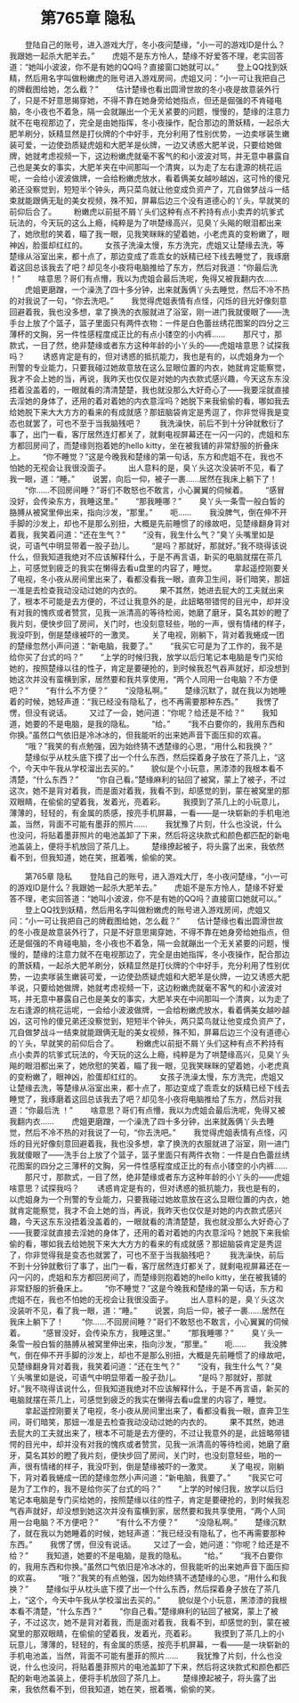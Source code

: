 # 　　第765章 隐私
　　登陆自己的账号，进入游戏大厅，冬小夜问楚缘，“小一可的游戏ID是什么？我跟她一起杀大肥羊去。”
　　虎姐不是东方怜人，楚缘不好爱答不理，老实回答道：“她叫小波波，你不是有她的QQ吗？直接窗口她就可以。”
　　登上QQ找到妖精，然后用名字叫做粉嫩虎的账号进入游戏房间，虎姐又问：“小一可让我把自己的牌截图给她，怎么截？”
　　估计楚缘也看出圆滑世故的冬小夜是故意装外行了，只是不好意思揭穿她，不得不靠在她身旁给她指点，但还是倔强的不肯碰电脑，冬小夜也不着急，隔一会就蹦出一个无关紧要的问题，慢慢的，楚缘的注意力就不在电视那边了，完全是由她指挥，冬小夜操作，配合那边的萧妖精，一起杀大肥羊刷分，妖精显然是打伙牌的个中好手，充分利用了性别优势，一边卖嗲装生嫩装可爱，一边使劲质疑虎姐和大肥羊是伙牌，一边又诱惑大肥羊说，只要给她做牌，她就考虑视频一下，这边粉嫩虎就毫不客气的和小波波对骂，并无意中暴露自己也是美女的事实，大肥羊夹在中间那叫一个清爽，以为走了左右逢源的桃花运呢，一会给小波波做牌，一会给粉嫩虎放水，看着俩美女越吵越凶，这可怜的傻兄弟还没察觉到，短短半个钟头，两只菜鸟就让他变成负资产了，兀自做梦战斗一结束就能跟俩无耻的美女视频，殊不知，屏幕后边三个没有道德心的丫头，早就笑的前仰后合了。
　　粉嫩虎以前挺不屑丫头们这种有点不矜持有点小卖弄的坑爹式玩法的，今天玩的这么上瘾，纯粹是为了哄楚缘高兴，见臭丫头飚的眼泪都出来了，她欣慰的笑着，瞄了我一眼，见我笑眯眯的望着她，小老虎真的变粉嫩了，眼神凶，脸蛋却红红的。
　　女孩子洗澡太慢，东方洗完，虎姐又让楚缘去洗，等楚缘从浴室出来，都十点了，那边变成了乖乖女的妖精已经下线去睡觉了，我琢磨着这回总该我去了吧？却见冬小夜将电脑推给了东方，然后对我道：“你最后洗 ！”
　　啥意思？哥们有点懵，我以为虎姐会最后洗呢，免得又被我翻内衣……
　　虎姐更磨蹭，一个澡洗了四十多分钟，出来就轰俩丫头去睡觉，然后不冷不热的对我说了一句，“你去洗吧。”
　　我觉得虎姐表情有点怪，闪烁的目光好像刻意回避着我，我也没多想，拿了换洗的衣服就进了浴室，刚一进门我就傻眼了——洗手台上放了个篮子，篮子里面只有两件衣物：一件是白色蕾丝绣花图案的四分之三薄杯的文胸，另一件性感程度成正比的有点小镂空的小内裤……
　　那尺寸，那款式，一目了然，绝非楚缘或者东方这种年龄的小丫头的——虎姐啥意思？试探我吗？
　　诱惑肯定是有的，但对诱惑的抵抗能力，我也是有的，以虎姐身为一个刑警的专业能力，只要我碰过她故意放在这么显眼位置的内衣，她就肯定能察觉，我才不会上她的当，再说，我昨天也仅仅是对她的内衣款式感兴趣，今天这东东没捂着没盖着的，一眼就看的清清楚楚，我也就没那么大好奇心了——我要淫就直接去淫她的身体了，还用的着对着她的内衣意淫吗？她脱下来我偷偷的看，哪如我去给她脱下来大大方方的看来的有成就感？那妞脑袋肯定是秀逗了，你非觉得我是变态也就罢了，可也不至于当我脑残吧？
　　我洗澡快，前后不到十分钟就敷衍了事了，出门一看，客厅居然连灯都关了，就剩电视屏幕还在一闪一闪的，虎姐和东方都回房间了，而楚缘则抱着她的hello kitty，坐在被我铺的非常舒服的折叠床上。
　　“你不睡觉？”这是今晚我和楚缘的第一句话，东方和虎姐不在，我也不怕她的无视会让我很没面子。
　　出人意料的是，臭丫头这次没装听不见，看了我一眼，道：“睡。”
　　说罢，向后一仰，被子一裹……居然在我床上躺下了！
　　“你……不回房间睡？”哥们不敢怒也不敢言，小心翼翼的伺候着。
　　“感冒没好，会传染东方，我睡这里。”
　　“那我睡哪？”
　　臭丫头一条雪一般白皙的胳膊从被窝里伸出来，指向沙发，“那里。”
　　呃……
　　我没脾气，倒在伸不开手脚的沙发上，却也不是那么别扭，大概是先前睡惯了的缘故吧，见楚缘翻身背对着我，我笑着问道：“还在生气？”
　　“没有，我生什么气？”臭丫头嘴里如是说，可语气中明显带着一股子劲儿。
　　“是吗？那就好，那就好。”我不晓得该说什么，但我知道我绝对不应该解释什么，于是不再言语，新买的电脑就摆在茶几上，可感觉到疲乏的我实在懒得去看u盘里的内容了，睡觉。
　　拿起遥控刚要关了电视，冬小夜从房间里出来了，看都没看我一眼，直奔卫生间，哥们暗笑，那妞一准是去检查我动没动过她的内衣的。
　　果不其然，她进去屁大的工夫就出来了，根本不可能是去方便的，不过让我意外的是，此妞略带错愕的目光中，却并没有对我的愧疚或者赞赏，见我一派清高的等待检阅，她磨了磨牙，莫名其妙的瞪了我片刻，便快步回了房间，关门时，也没刻意轻些，啪的一声，很有情绪的样子，我没吓到，倒是楚缘被吓的一激灵。
　　关了电视，刚躺下，背对着我蜷成一团的楚缘忽然小声问道：“新电脑，我要了。”
　　“我买它可是为了工作的，我不是给你买了台式的吗？”
　　“上学的时候归我，放学以后归笔记本电脑是专门买给她的，按照楚缘以往的性子，肯定是要硬抢的，到时候我忍气吞声就好，却没想到她这次并没有蛮横到家，居然要和我共享使用，“两个人同用一台电脑？不方便吧？”
　　“有什么不方便？”
　　“没隐私啊。”
　　楚缘沉默了，就在我以为她睡着的时候，她轻声道：“我已经没有隐私了，也不再需要那种东西。”
　　我愣了愣，但没有说话。
　　又过了一会，她问道：“你呢？给还是不给？”
　　我知道，她要的不是电脑，是我的隐私。
　　“给。”
　　“我不白要你的，我用东西和你换。”虽然口气依旧是冷冰冰的，但我能听的出来她声音下面压抑的欢喜。
　　“哦？”我笑的有点勉强，因为始终猜不透楚缘的心思，“用什么和我换？”
　　楚缘似乎从枕头底下摸了出一个什么东西，然后探着身子放在了茶几上，“这个，今天中午我从学校溜出去买的。”
　　貌似是个小玩意，黑漆漆的我根本看不清楚，“什么东西？”
　　“你自己看。”楚缘麻利的钻回了被窝，蒙上了被子，不过这次，她不是背对着我，而是面对着我，我看不到，却感觉的到，蒙在被窝里的那双眼睛，在偷偷的望着我，发着光，亮着彩。
　　我摸到了茶几上的小玩意儿，薄薄的，轻轻的，有金属的质感，按亮手机屏幕，一看——是一块崭新的手机电池盖，当然，背面不可能有墨菲的照片……
　　我犹豫了片刻，什么也没说，什么也没问，将贴着墨菲照片的电池盖卸了下来，然后将这块款式和颜色都匹配的新电池盖装上，便将手机放回了茶几上。
　　楚缘撩起被子，将头露了出来，我依然看不到，但我知道，她在笑，抿着嘴，偷偷的笑。

　　第765章 隐私
　　登陆自己的账号，进入游戏大厅，冬小夜问楚缘，“小一可的游戏ID是什么？我跟她一起杀大肥羊去。”
　　虎姐不是东方怜人，楚缘不好爱答不理，老实回答道：“她叫小波波，你不是有她的QQ吗？直接窗口她就可以。”
　　登上QQ找到妖精，然后用名字叫做粉嫩虎的账号进入游戏房间，虎姐又问：“小一可让我把自己的牌截图给她，怎么截？”
　　估计楚缘也看出圆滑世故的冬小夜是故意装外行了，只是不好意思揭穿她，不得不靠在她身旁给她指点，但还是倔强的不肯碰电脑，冬小夜也不着急，隔一会就蹦出一个无关紧要的问题，慢慢的，楚缘的注意力就不在电视那边了，完全是由她指挥，冬小夜操作，配合那边的萧妖精，一起杀大肥羊刷分，妖精显然是打伙牌的个中好手，充分利用了性别优势，一边卖嗲装生嫩装可爱，一边使劲质疑虎姐和大肥羊是伙牌，一边又诱惑大肥羊说，只要给她做牌，她就考虑视频一下，这边粉嫩虎就毫不客气的和小波波对骂，并无意中暴露自己也是美女的事实，大肥羊夹在中间那叫一个清爽，以为走了左右逢源的桃花运呢，一会给小波波做牌，一会给粉嫩虎放水，看着俩美女越吵越凶，这可怜的傻兄弟还没察觉到，短短半个钟头，两只菜鸟就让他变成负资产了，兀自做梦战斗一结束就能跟俩无耻的美女视频，殊不知，屏幕后边三个没有道德心的丫头，早就笑的前仰后合了。
　　粉嫩虎以前挺不屑丫头们这种有点不矜持有点小卖弄的坑爹式玩法的，今天玩的这么上瘾，纯粹是为了哄楚缘高兴，见臭丫头飚的眼泪都出来了，她欣慰的笑着，瞄了我一眼，见我笑眯眯的望着她，小老虎真的变粉嫩了，眼神凶，脸蛋却红红的。
　　女孩子洗澡太慢，东方洗完，虎姐又让楚缘去洗，等楚缘从浴室出来，都十点了，那边变成了乖乖女的妖精已经下线去睡觉了，我琢磨着这回总该我去了吧？却见冬小夜将电脑推给了东方，然后对我道：“你最后洗 ！”
　　啥意思？哥们有点懵，我以为虎姐会最后洗呢，免得又被我翻内衣……
　　虎姐更磨蹭，一个澡洗了四十多分钟，出来就轰俩丫头去睡觉，然后不冷不热的对我说了一句，“你去洗吧。”
　　我觉得虎姐表情有点怪，闪烁的目光好像刻意回避着我，我也没多想，拿了换洗的衣服就进了浴室，刚一进门我就傻眼了——洗手台上放了个篮子，篮子里面只有两件衣物：一件是白色蕾丝绣花图案的四分之三薄杯的文胸，另一件性感程度成正比的有点小镂空的小内裤……
　　那尺寸，那款式，一目了然，绝非楚缘或者东方这种年龄的小丫头的——虎姐啥意思？试探我吗？
　　诱惑肯定是有的，但对诱惑的抵抗能力，我也是有的，以虎姐身为一个刑警的专业能力，只要我碰过她故意放在这么显眼位置的内衣，她就肯定能察觉，我才不会上她的当，再说，我昨天也仅仅是对她的内衣款式感兴趣，今天这东东没捂着没盖着的，一眼就看的清清楚楚，我也就没那么大好奇心了——我要淫就直接去淫她的身体了，还用的着对着她的内衣意淫吗？她脱下来我偷偷的看，哪如我去给她脱下来大大方方的看来的有成就感？那妞脑袋肯定是秀逗了，你非觉得我是变态也就罢了，可也不至于当我脑残吧？
　　我洗澡快，前后不到十分钟就敷衍了事了，出门一看，客厅居然连灯都关了，就剩电视屏幕还在一闪一闪的，虎姐和东方都回房间了，而楚缘则抱着她的hello kitty，坐在被我铺的非常舒服的折叠床上。
　　“你不睡觉？”这是今晚我和楚缘的第一句话，东方和虎姐不在，我也不怕她的无视会让我很没面子。
　　出人意料的是，臭丫头这次没装听不见，看了我一眼，道：“睡。”
　　说罢，向后一仰，被子一裹……居然在我床上躺下了！
　　“你……不回房间睡？”哥们不敢怒也不敢言，小心翼翼的伺候着。
　　“感冒没好，会传染东方，我睡这里。”
　　“那我睡哪？”
　　臭丫头一条雪一般白皙的胳膊从被窝里伸出来，指向沙发，“那里。”
　　呃……
　　我没脾气，倒在伸不开手脚的沙发上，却也不是那么别扭，大概是先前睡惯了的缘故吧，见楚缘翻身背对着我，我笑着问道：“还在生气？”
　　“没有，我生什么气？”臭丫头嘴里如是说，可语气中明显带着一股子劲儿。
　　“是吗？那就好，那就好。”我不晓得该说什么，但我知道我绝对不应该解释什么，于是不再言语，新买的电脑就摆在茶几上，可感觉到疲乏的我实在懒得去看u盘里的内容了，睡觉。
　　拿起遥控刚要关了电视，冬小夜从房间里出来了，看都没看我一眼，直奔卫生间，哥们暗笑，那妞一准是去检查我动没动过她的内衣的。
　　果不其然，她进去屁大的工夫就出来了，根本不可能是去方便的，不过让我意外的是，此妞略带错愕的目光中，却并没有对我的愧疚或者赞赏，见我一派清高的等待检阅，她磨了磨牙，莫名其妙的瞪了我片刻，便快步回了房间，关门时，也没刻意轻些，啪的一声，很有情绪的样子，我没吓到，倒是楚缘被吓的一激灵。
　　关了电视，刚躺下，背对着我蜷成一团的楚缘忽然小声问道：“新电脑，我要了。”
　　“我买它可是为了工作的，我不是给你买了台式的吗？”
　　“上学的时候归我，放学以后归笔记本电脑是专门买给她的，按照楚缘以往的性子，肯定是要硬抢的，到时候我忍气吞声就好，却没想到她这次并没有蛮横到家，居然要和我共享使用，“两个人同用一台电脑？不方便吧？”
　　“有什么不方便？”
　　“没隐私啊。”
　　楚缘沉默了，就在我以为她睡着的时候，她轻声道：“我已经没有隐私了，也不再需要那种东西。”
　　我愣了愣，但没有说话。
　　又过了一会，她问道：“你呢？给还是不给？”
　　我知道，她要的不是电脑，是我的隐私。
　　“给。”
　　“我不白要你的，我用东西和你换。”虽然口气依旧是冷冰冰的，但我能听的出来她声音下面压抑的欢喜。
　　“哦？”我笑的有点勉强，因为始终猜不透楚缘的心思，“用什么和我换？”
　　楚缘似乎从枕头底下摸了出一个什么东西，然后探着身子放在了茶几上，“这个，今天中午我从学校溜出去买的。”
　　貌似是个小玩意，黑漆漆的我根本看不清楚，“什么东西？”
　　“你自己看。”楚缘麻利的钻回了被窝，蒙上了被子，不过这次，她不是背对着我，而是面对着我，我看不到，却感觉的到，蒙在被窝里的那双眼睛，在偷偷的望着我，发着光，亮着彩。
　　我摸到了茶几上的小玩意儿，薄薄的，轻轻的，有金属的质感，按亮手机屏幕，一看——是一块崭新的手机电池盖，当然，背面不可能有墨菲的照片……
　　我犹豫了片刻，什么也没说，什么也没问，将贴着墨菲照片的电池盖卸了下来，然后将这块款式和颜色都匹配的新电池盖装上，便将手机放回了茶几上。
　　楚缘撩起被子，将头露了出来，我依然看不到，但我知道，她在笑，抿着嘴，偷偷的笑。
